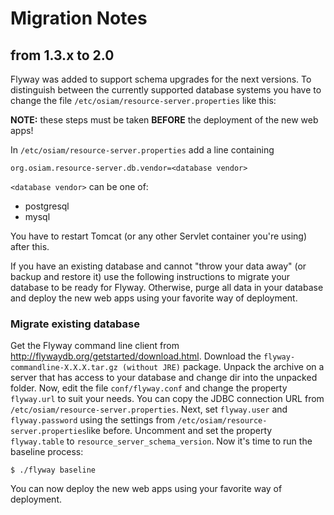 # Migration Notes

## from 1.3.x to 2.0

Flyway was added to support schema upgrades for the next versions. To
distinguish between the currently supported database systems you have to change
the file `/etc/osiam/resource-server.properties` like this:

**NOTE:** these steps must be taken **BEFORE** the deployment of the new
web apps!

In `/etc/osiam/resource-server.properties` add a line containing

    org.osiam.resource-server.db.vendor=<database vendor>

`<database vendor>` can be one of:

* postgresql
* mysql

You have to restart Tomcat (or any other Servlet container you're using)
after this.

If you have an existing database and cannot "throw your data away" (or backup
and restore it) use the following instructions to migrate your database to be
ready for Flyway. Otherwise, purge all data in your database and deploy the new
web apps using your favorite way of deployment.

### Migrate existing database

Get the Flyway command line client from
http://flywaydb.org/getstarted/download.html. Download the
`flyway-commandline-X.X.X.tar.gz (without JRE)` package. Unpack the archive on a
server that has access to your database and change dir into the unpacked folder.
Now, edit the file `conf/flyway.conf` and change the property `flyway.url` to
suit your needs. You can copy the JDBC connection URL from
`/etc/osiam/resource-server.properties`. Next, set `flyway.user` and
`flyway.password` using the settings from
`/etc/osiam/resource-server.properties`like before. Uncomment and set the
property `flyway.table` to `resource_server_schema_version`. Now it's time to
run the baseline process:

    $ ./flyway baseline

You can now deploy the new web apps using your favorite way of deployment.
